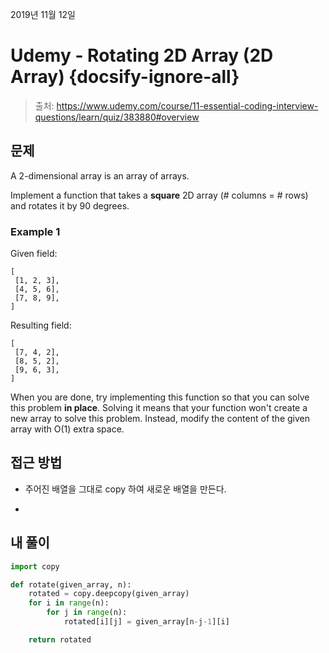 
2019년 11월 12일

# Udemy - Rotating 2D Array (2D Array) {docsify-ignore-all}

> 출처: https://www.udemy.com/course/11-essential-coding-interview-questions/learn/quiz/383880#overview

## 문제

A 2-dimensional array is an array of arrays.

Implement a function that takes a **square** 2D array (# columns = # rows) and rotates it by 90 degrees.

### Example 1

Given field:

```
[
 [1, 2, 3],
 [4, 5, 6],
 [7, 8, 9],
]
```

Resulting field:

```
[
 [7, 4, 2],
 [8, 5, 2],
 [9, 6, 3],
]
```

When you are done, try implementing this function so that you can solve this problem **in place**. Solving it means that your function won't create a new array to solve this problem.  Instead, modify the content of the given array with O(1) extra space.

## 접근 방법

- 주어진 배열을 그대로 copy 하여 새로운 배열을 만든다.

- 

## 내 풀이

```python
import copy

def rotate(given_array, n):
    rotated = copy.deepcopy(given_array)
    for i in range(n):
        for j in range(n):
            rotated[i][j] = given_array[n-j-1][i]

    return rotated
```
